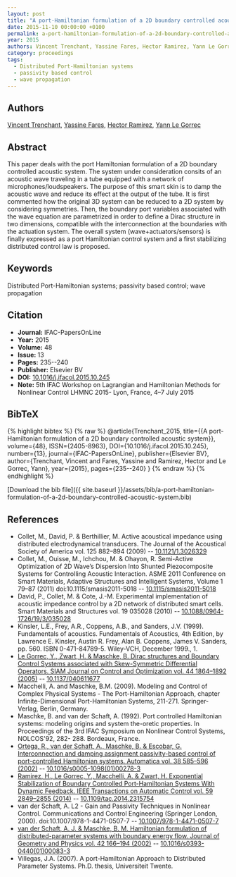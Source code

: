 ```yaml
---
layout: post
title: "A port-Hamiltonian formulation of a 2D boundary controlled acoustic system"
date: 2015-11-10 00:00:00 +0100
permalink: a-port-hamiltonian-formulation-of-a-2d-boundary-controlled-acoustic-system
year: 2015
authors: Vincent Trenchant, Yassine Fares, Hector Ramirez, Yann Le Gorrec
category: proceedings
tags:
  - Distributed Port-Hamiltonian systems
  - passivity based control
  - wave propagation
---
```

 
## Authors
[Vincent Trenchant](authors/vincent-trenchant), [Yassine Fares](authors/yassine-fares), [Hector Ramirez](authors/hector-ramirez), [Yann Le Gorrec](authors/yann-le-gorrec)
 
## Abstract
This paper deals with the port Hamiltonian formulation of a 2D boundary controlled acoustic system. The system under consideration consits of an acoustic wave traveling in a tube equipped with a network of microphones/loudspeakers. The purpose of this smart skin is to damp the acoustic wave and reduce its effect at the output of the tube. It is first commented how the original 3D system can be reduced to a 2D system by considering symmetries. Then, the boundary port variables associated with the wave equation are parametrized in order to define a Dirac structure in two dimensions, compatible with the interconnection at the boundaries with the actuation system. The overall system (wave+actuators/sensors) is finally expressed as a port Hamiltonian control system and a first stabilizing distributed control law is proposed.
 
## Keywords
Distributed Port-Hamiltonian systems; passivity based control; wave propagation
 
## Citation
- **Journal:** IFAC-PapersOnLine
- **Year:** 2015
- **Volume:** 48
- **Issue:** 13
- **Pages:** 235--240
- **Publisher:** Elsevier BV
- **DOI:** [10.1016/j.ifacol.2015.10.245](https://doi.org/10.1016/j.ifacol.2015.10.245)
- **Note:** 5th IFAC Workshop on Lagrangian and Hamiltonian Methods for Nonlinear Control LHMNC 2015- Lyon, France, 4–7 July 2015
 
## BibTeX
{% highlight bibtex %}
{% raw %}
@article{Trenchant_2015,
  title={{A port-Hamiltonian formulation of a 2D boundary controlled acoustic system}},
  volume={48},
  ISSN={2405-8963},
  DOI={10.1016/j.ifacol.2015.10.245},
  number={13},
  journal={IFAC-PapersOnLine},
  publisher={Elsevier BV},
  author={Trenchant, Vincent and Fares, Yassine and Ramirez, Hector and Le Gorrec, Yann},
  year={2015},
  pages={235--240}
}
{% endraw %}
{% endhighlight %}
 
[Download the bib file]({{ site.baseurl }}/assets/bib/a-port-hamiltonian-formulation-of-a-2d-boundary-controlled-acoustic-system.bib)
 
## References
- Collet, M., David, P. & Berthillier, M. Active acoustical impedance using distributed electrodynamical transducers. The Journal of the Acoustical Society of America vol. 125 882–894 (2009) -- [10.1121/1.3026329](https://doi.org/10.1121/1.3026329)
- Collet, M., Ouisse, M., Ichchou, M. & Ohayon, R. Semi-Active Optimization of 2D Wave’s Dispersion Into Shunted Piezocomposite Systems for Controlling Acoustic Interaction. ASME 2011 Conference on Smart Materials, Adaptive Structures and Intelligent Systems, Volume 1 79–87 (2011) doi:10.1115/smasis2011-5018 -- [10.1115/smasis2011-5018](https://doi.org/10.1115/smasis2011-5018)
- David, P., Collet, M. & Cote, J.-M. Experimental implementation of acoustic impedance control by a 2D network of distributed smart cells. Smart Materials and Structures vol. 19 035028 (2010) -- [10.1088/0964-1726/19/3/035028](https://doi.org/10.1088/0964-1726/19/3/035028)
- Kinsler, L.E., Frey, A.R., Coppens, A.B., and Sanders, J.V. (1999). Fundamentals of acoustics. Fundamentals of Acoustics, 4th Edition, by Lawrence E. Kinsler, Austin R. Frey, Alan B. Coppens, James V. Sanders, pp. 560. ISBN 0-471-84789-5. Wiley-VCH, December 1999., 1.
- [Le Gorrec, Y., Zwart, H. & Maschke, B. Dirac structures and Boundary Control Systems associated with Skew-Symmetric Differential Operators. SIAM Journal on Control and Optimization vol. 44 1864–1892 (2005)](dirac-structures-and-boundary-control-systems-associated-with-skew-symmetric-differential-operators) -- [10.1137/040611677](https://doi.org/10.1137/040611677)
- Macchelli, A. and Maschke, B.M. (2009). Modeling and Control of Complex Physical Systems - The Port-Hamiltonian Approach, chapter Infinite-Dimensional Port-Hamiltonian Systems, 211-271. Springer-Verlag, Berlin, Germany.
- Maschke, B. and van der Schaft, A. (1992). Port controlled Hamiltonian systems: modeling origins and system the-oretic properties. In Proceedings of the 3rd IFAC Symposium on Nonlinear Control Systems, NOLCOS'92, 282- 288. Bordeaux, France.
- [Ortega, R., van der Schaft, A., Maschke, B. & Escobar, G. Interconnection and damping assignment passivity-based control of port-controlled Hamiltonian systems. Automatica vol. 38 585–596 (2002)](interconnection-and-damping-assignment-passivity-based-control-of-port-controlled-hamiltonian-systems) -- [10.1016/s0005-1098(01)00278-3](https://doi.org/10.1016/s0005-1098(01)00278-3)
- [Ramirez, H., Le Gorrec, Y., Macchelli, A. & Zwart, H. Exponential Stabilization of Boundary Controlled Port-Hamiltonian Systems With Dynamic Feedback. IEEE Transactions on Automatic Control vol. 59 2849–2855 (2014)](exponential-stabilization-of-boundary-controlled-port-hamiltonian-systems-with-dynamic-feedback) -- [10.1109/tac.2014.2315754](https://doi.org/10.1109/tac.2014.2315754)
- van der Schaft, A. L2 - Gain and Passivity Techniques in Nonlinear Control. Communications and Control Engineering (Springer London, 2000). doi:10.1007/978-1-4471-0507-7 -- [10.1007/978-1-4471-0507-7](https://doi.org/10.1007/978-1-4471-0507-7)
- [van der Schaft, A. J. & Maschke, B. M. Hamiltonian formulation of distributed-parameter systems with boundary energy flow. Journal of Geometry and Physics vol. 42 166–194 (2002)](hamiltonian-formulation-of-distributed-parameter-systems-with-boundary-energy-flow) -- [10.1016/s0393-0440(01)00083-3](https://doi.org/10.1016/s0393-0440(01)00083-3)
- Villegas, J.A. (2007). A port-Hamiltonian Approach to Distributed Parameter Systems. Ph.D. thesis, Universiteit Twente.

